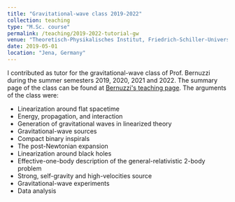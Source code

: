 ```yaml
---
title: "Gravitational-wave class 2019-2022"
collection: teaching
type: "M.Sc. course"
permalink: /teaching/2019-2022-tutorial-gw
venue: "Theoretisch-Physikalisches Institut, Friedrich-Schiller-Universität Jena"
date: 2019-05-01
location: "Jena, Germany"
---
```


I contributed as tutor for the gravitational-wave class of Prof. Bernuzzi during the summer semesters 2019, 2020, 2021 and 2022. 
The summary page of the class can be found at [Bernuzzi's teaching page](http://sbernuzzi.gitpages.tpi.uni-jena.de/gw/index_SS2022.html). The arguments of the class were:
* Linearization around flat spacetime
* Energy, propagation, and interaction
* Generation of gravitational waves in linearized theory
* Gravitational-wave sources
* Compact binary inspirals
* The post-Newtonian expansion
* Linearization around black holes
* Effective-one-body description of the general-relativistic 2-body problem
* Strong, self-gravity and high-velocities source
* Gravitational-wave experiments
* Data analysis
